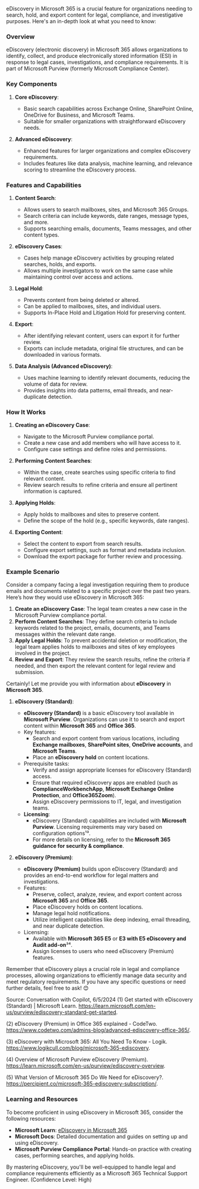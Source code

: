 eDiscovery in Microsoft 365 is a crucial feature for organizations needing to search, hold, and export content for legal, compliance, and investigative purposes. Here's an in-depth look at what you need to know:

### Overview
eDiscovery (electronic discovery) in Microsoft 365 allows organizations to identify, collect, and produce electronically stored information (ESI) in response to legal cases, investigations, and compliance requirements. It is part of Microsoft Purview (formerly Microsoft Compliance Center).

### Key Components
1. **Core eDiscovery**:
   - Basic search capabilities across Exchange Online, SharePoint Online, OneDrive for Business, and Microsoft Teams.
   - Suitable for smaller organizations with straightforward eDiscovery needs.

2. **Advanced eDiscovery**:
   - Enhanced features for larger organizations and complex eDiscovery requirements.
   - Includes features like data analysis, machine learning, and relevance scoring to streamline the eDiscovery process.

### Features and Capabilities
1. **Content Search**:
   - Allows users to search mailboxes, sites, and Microsoft 365 Groups.
   - Search criteria can include keywords, date ranges, message types, and more.
   - Supports searching emails, documents, Teams messages, and other content types.

2. **eDiscovery Cases**:
   - Cases help manage eDiscovery activities by grouping related searches, holds, and exports.
   - Allows multiple investigators to work on the same case while maintaining control over access and actions.

3. **Legal Hold**:
   - Prevents content from being deleted or altered.
   - Can be applied to mailboxes, sites, and individual users.
   - Supports In-Place Hold and Litigation Hold for preserving content.

4. **Export**:
   - After identifying relevant content, users can export it for further review.
   - Exports can include metadata, original file structures, and can be downloaded in various formats.

5. **Data Analysis (Advanced eDiscovery)**:
   - Uses machine learning to identify relevant documents, reducing the volume of data for review.
   - Provides insights into data patterns, email threads, and near-duplicate detection.

### How It Works
1. **Creating an eDiscovery Case**:
   - Navigate to the Microsoft Purview compliance portal.
   - Create a new case and add members who will have access to it.
   - Configure case settings and define roles and permissions.

2. **Performing Content Searches**:
   - Within the case, create searches using specific criteria to find relevant content.
   - Review search results to refine criteria and ensure all pertinent information is captured.

3. **Applying Holds**:
   - Apply holds to mailboxes and sites to preserve content.
   - Define the scope of the hold (e.g., specific keywords, date ranges).

4. **Exporting Content**:
   - Select the content to export from search results.
   - Configure export settings, such as format and metadata inclusion.
   - Download the export package for further review and processing.

### Example Scenario
Consider a company facing a legal investigation requiring them to produce emails and documents related to a specific project over the past two years. Here’s how they would use eDiscovery in Microsoft 365:

1. **Create an eDiscovery Case**: The legal team creates a new case in the Microsoft Purview compliance portal.
2. **Perform Content Searches**: They define search criteria to include keywords related to the project, emails, documents, and Teams messages within the relevant date range.
3. **Apply Legal Holds**: To prevent accidental deletion or modification, the legal team applies holds to mailboxes and sites of key employees involved in the project.
4. **Review and Export**: They review the search results, refine the criteria if needed, and then export the relevant content for legal review and submission.

Certainly! Let me provide you with information about **eDiscovery** in **Microsoft 365**.

1. **eDiscovery (Standard)**:
   - **eDiscovery (Standard)** is a basic eDiscovery tool available in **Microsoft Purview**. Organizations can use it to search and export content within **Microsoft 365** and **Office 365**.
   - Key features:
     - Search and export content from various locations, including **Exchange mailboxes**, **SharePoint sites**, **OneDrive accounts**, and **Microsoft Teams**.
     - Place an **eDiscovery hold** on content locations.
   - Prerequisite tasks:
     - Verify and assign appropriate licenses for eDiscovery (Standard) access.
     - Ensure that required eDiscovery apps are enabled (such as **ComplianceWorkbenchApp**, **Microsoft Exchange Online Protection**, and **Office365Zoom**).
     - Assign eDiscovery permissions to IT, legal, and investigation teams.
   - **Licensing**:
     - eDiscovery (Standard) capabilities are included with **Microsoft Purview**. Licensing requirements may vary based on configuration options¹³.
     - For more details on licensing, refer to the **Microsoft 365 guidance for security & compliance**.

2. **eDiscovery (Premium)**:
   - **eDiscovery (Premium)** builds upon eDiscovery (Standard) and provides an end-to-end workflow for legal matters and investigations.
   - Features:
     - Preserve, collect, analyze, review, and export content across **Microsoft 365** and **Office 365**.
     - Place eDiscovery holds on content locations.
     - Manage legal hold notifications.
     - Utilize intelligent capabilities like deep indexing, email threading, and near duplicate detection.
   - Licensing:
     - Available with **Microsoft 365 E5** or **E3 with E5 eDiscovery and Audit add-on**³⁴.
     - Assign licenses to users who need eDiscovery (Premium) features.

Remember that eDiscovery plays a crucial role in legal and compliance processes, allowing organizations to efficiently manage data security and meet regulatory requirements. If you have any specific questions or need further details, feel free to ask! 😊

Source: Conversation with Copilot, 6/5/2024
(1) Get started with eDiscovery (Standard) | Microsoft Learn. https://learn.microsoft.com/en-us/purview/ediscovery-standard-get-started.

(2) eDiscovery (Premium) in Office 365 explained - CodeTwo. https://www.codetwo.com/admins-blog/advanced-ediscovery-office-365/.

(3) eDiscovery with Microsoft 365: All You Need To Know - Logik. https://www.logikcull.com/blog/microsoft-365-ediscovery.

(4) Overview of Microsoft Purview eDiscovery (Premium). https://learn.microsoft.com/en-us/purview/ediscovery-overview.

(5) What Version of Microsoft 365 Do We Need for eDiscovery?. https://percipient.co/microsoft-365-ediscovery-subscription/.

### Learning and Resources
To become proficient in using eDiscovery in Microsoft 365, consider the following resources:
- **Microsoft Learn**: [eDiscovery in Microsoft 365](https://learn.microsoft.com/en-us/microsoft-365/compliance/ediscovery?view=o365-worldwide)
- **Microsoft Docs**: Detailed documentation and guides on setting up and using eDiscovery.
- **Microsoft Purview Compliance Portal**: Hands-on practice with creating cases, performing searches, and applying holds.

By mastering eDiscovery, you'll be well-equipped to handle legal and compliance requirements efficiently as a Microsoft 365 Technical Support Engineer. (Confidence Level: High)
